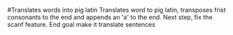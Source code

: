 #Translates words into pig latin
Translates word to pig latin, transposes frist consonants to the end and appends an 'a' to the end.
Next step, fix the scanf feature.
End goal make it translate sentences
